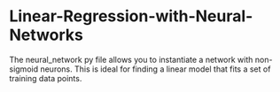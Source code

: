 # Linear-Regression-with-Neural-Networks
The neural_network py file allows you to instantiate a network with non-sigmoid neurons. This is ideal for finding a linear model that fits a set of training data points.
